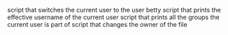 script that switches the current user to the user betty
 script that prints the effective username of the current user
script that prints all the groups the current user is part of
script that changes the owner of the file

